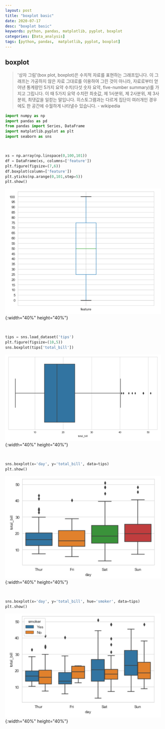 ```yaml
---
layout: post
title: "boxplot basic"
date: 2020-07-17
desc: "boxplot basic"
keywords: python, pandas, matplotlib, pyplot, boxplot
categories: [Data_analysis]
tags: [python, pandas,  matplotlib, pyplot, boxplot]
---
```


## boxplot

> '상자 그림'(box plot, boxplot)은 수치적 자료를 표현하는 그래프입니다. 이 그래프는 가공하지 않은 자료 그대로를 이용하여 그린 것이 아니라, 자료로부터 얻어낸 통계량인 5가지 요약 수치(다섯 숫자 요약, five-number summary)를 가지고 그립니다. 이 때 5가지 요약 수치란 최솟값, 제 1사분위, 제 2사분위, 제 3사분위, 최댓값을 일컫는 말입니다. 히스토그램과는 다르게 집단이 여러개인 경우에도 한 공간에 수월하게 나타낼수 있습니다. - wikipedia

~~~python
import numpy as np
import pandas as pd
from pandas import Series, DataFrame
import matplotlib.pyplot as plt
import seaborn as sns
~~~

<br>

~~~python
xs = np.array(np.linspace(0,100,101))
df = DataFrame(xs, columns=['feature'])
plt.figure(figsize=(7,6))
df.boxplot(column=['feature'])
plt.yticks(np.arange(0,101,step=5))
plt.show()
~~~

![boxplot](/static/assets/img/blog/data_analysis/03Matplotlib/boxplot.png){:width="40%" height="40%"}

<br>

~~~python
tips = sns.load_dataset('tips')
plt.figure(figsize=(10,5))
sns.boxplot(tips['total_bill'])
~~~

![boxplot2](/static/assets/img/blog/data_analysis/03Matplotlib/boxplot2.png){:width="40%" height="40%"}

<br>

~~~python
sns.boxplot(x='day', y='total_bill', data=tips)
plt.show()
~~~

![boxplot3](/static/assets/img/blog/data_analysis/03Matplotlib/boxplot3.png){:width="40%" height="40%"}

<br>

~~~python
sns.boxplot(x='day', y='total_bill', hue='smoker', data=tips)
plt.show()
~~~

![boxplot4](/static/assets/img/blog/data_analysis/03Matplotlib/boxplot4.png){:width="40%" height="40%"}